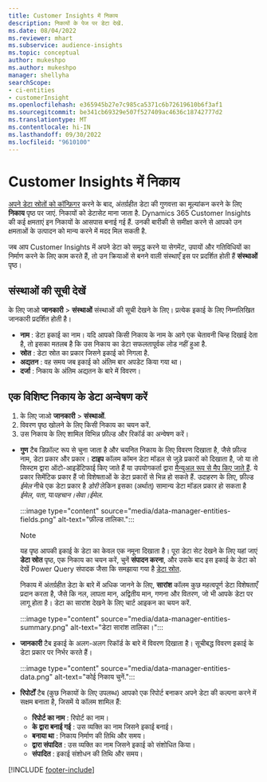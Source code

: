 ```yaml
---
title: Customer Insights में निकाय
description: निकायों के पेज पर डेटा देखें.
ms.date: 08/04/2022
ms.reviewer: mhart
ms.subservice: audience-insights
ms.topic: conceptual
author: mukeshpo
ms.author: mukeshpo
manager: shellyha
searchScope:
- ci-entities
- customerInsight
ms.openlocfilehash: e365945b27e7c985ca5371c6b72619610b6f3af1
ms.sourcegitcommit: be341cb69329e507f527409ac4636c18742777d2
ms.translationtype: MT
ms.contentlocale: hi-IN
ms.lasthandoff: 09/30/2022
ms.locfileid: "9610100"
---
```

# <a name="entities-in-customer-insights"></a>Customer Insights में निकाय

[अपने डेटा स्रोतों को कॉन्फ़िगर](data-sources.md) करने के बाद, अंतर्ग्रहीत डेटा की गुणवत्ता का मूल्यांकन करने के लिए **निकाय** पृष्ठ पर जाएं. निकायों को डेटासेट माना जाता है. Dynamics 365 Customer Insights की कई क्षमताएं इन निकायों के आसपास बनाई गई हैं. उनकी बारीकी से समीक्षा करने से आपको उन क्षमताओं के उत्पादन को मान्य करने में मदद मिल सकती है.

जब आप Customer Insights में अपने डेटा को समृद्ध करने या सेगमेंट, उपायों और गतिविधियों का निर्माण करने के लिए काम करते हैं, तो उन क्रियाओं से बनने वाली संस्थाएँ इस पर प्रदर्शित होती हैं **संस्थाओं** पृष्ठ।

## <a name="view-a-list-of-entities"></a>संस्थाओं की सूची देखें

के लिए जाओ **जानकारी** > **संस्थाओं** संस्थाओं की सूची देखने के लिए। प्रत्येक इकाई के लिए निम्नलिखित जानकारी प्रदर्शित होती है।

- **नाम** : डेटा इकाई का नाम। यदि आपको किसी निकाय के नाम के आगे एक चेतावनी चिन्ह दिखाई देता है, तो इसका मतलब है कि उस निकाय का डेटा सफलतापूर्वक लोड नहीं हुआ है.
- **स्रोत** : डेटा स्रोत का प्रकार जिसने इकाई को निगला है.
- **अद्यतन** : वह समय जब इकाई को अंतिम बार अपडेट किया गया था।
- **दर्जा** : निकाय के अंतिम अद्यतन के बारे में विवरण।

## <a name="explore-a-specific-entitys-data"></a>एक विशिष्ट निकाय के डेटा अन्वेषण करें

1. के लिए जाओ **जानकारी** > **संस्थाओं**.
1. विवरण पृष्ठ खोलने के लिए किसी निकाय का चयन करें.  
1. उस निकाय के लिए शामिल विभिन्न फ़ील्ड और रिकॉर्ड का अन्वेषण करें।

- **गुण** टैब डिफ़ॉल्ट रूप से चुना जाता है और चयनित निकाय के लिए विवरण दिखाता है, जैसे फ़ील्ड नाम, डेटा प्रकार और प्रकार। **टाइप** कॉलम कॉमन डेटा मॉडल से जुड़े प्रकारों को दिखाता है, जो या तो सिस्टम द्वारा ऑटो-आइडेंटिफाई किए जाते हैं या उपयोगकर्ता द्वारा [मैन्युअल रूप से मैप किए जाते हैं](map-entities.md). ये प्रकार सिमेंटिक प्रकार हैं जो विशेषताओं के डेटा प्रकारों से भिन्न हो सकते हैं. उदाहरण के लिए, फ़ील्ड *ईमेल* नीचे एक डेटा प्रकार है *डोरी* लेकिन इसका (अर्थात्) सामान्य डेटा मॉडल प्रकार हो सकता है *ईमेल*, *पता*, या*पहचान।सेवा।ईमेल*.

   :::image type="content" source="media/data-manager-entities-fields.png" alt-text="फ़ील्ड तालिका.":::

   > [!NOTE]
   > यह पृष्ठ आपकी इकाई के डेटा का केवल एक नमूना दिखाता है। पूरा डेटा सेट देखने के लिए यहां जाएं **डेटा स्रोत** पृष्ठ, एक निकाय का चयन करें, चुनें **संपादन करना**, और उसके बाद इस इकाई के डेटा को देखें Power Query संपादक जैसा कि समझाया गया है [डेटा स्रोत](data-sources.md).

   निकाय में अंतर्ग्रहीत डेटा के बारे में अधिक जानने के लिए, **सारांश** कॉलम कुछ महत्वपूर्ण डेटा विशेषताएँ प्रदान करता है, जैसे कि नल, लापता मान, अद्वितीय मान, गणना और वितरण, जो भी आपके डेटा पर लागू होता है। डेटा का सारांश देखने के लिए चार्ट आइकन का चयन करें.

   :::image type="content" source="media/data-manager-entities-summary.png" alt-text="डेटा सारांश तालिका।":::

- **जानकारी** टैब इकाई के अलग-अलग रिकॉर्ड के बारे में विवरण दिखाता है। सूचीबद्ध विवरण इकाई के डेटा प्रकार पर निर्भर करते हैं।

   :::image type="content" source="media/data-manager-entities-data.png" alt-text="कोई निकाय चुनें.":::

- **रिपोर्टों** टैब (कुछ निकायों के लिए उपलब्ध) आपको एक रिपोर्ट बनाकर अपने डेटा की कल्पना करने में सक्षम बनाता है, जिसमें ये कॉलम शामिल हैं:

  - **रिपोर्ट का नाम** : रिपोर्ट का नाम।
  - **के द्वारा बनाई गई** : उस व्यक्ति का नाम जिसने इकाई बनाई।
  - **बनाया था** : निकाय निर्माण की तिथि और समय।
  - **द्वारा संपादित** : उस व्यक्ति का नाम जिसने इकाई को संशोधित किया।
  - **संपादित** : इकाई संशोधन की तिथि और समय।

[!INCLUDE [footer-include](includes/footer-banner.md)]
